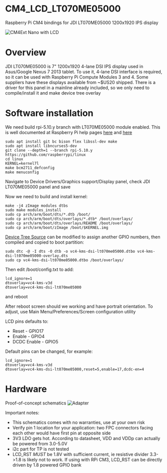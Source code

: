 # CM4_LCD_LT070ME05000
Raspberry Pi CM4 bindings for JDI LT070ME05000 1200x1920 IPS display

![CM4Ext Nano with LCD](https://raw.githubusercontent.com/harlab/CM4_LCD_LT070ME05000/main/Documentation/CM4ExtNano_JDI1.jpeg)

# Overview
JDI LT070ME05000 is 7" 1200x1920 4-lane DSI IPS display used in Asus/Google Nexus 7 2013 tablet. To use it, 4-lane DSI interface is required, so it can be used with Raspberry Pi Compute Modules 3 and 4.
Some suppliers have these displays available from ~$US20 shipped.
There is a driver for this panel in a mainline already included, so we only need to compile/install it and make device tree overlay

# Software installation
We need build rpi-5.10.y branch with LT070ME05000 module enabled. This is well documented at Raspberry Pi help pages [here](https://www.raspberrypi.org/documentation/linux/kernel/building.md) and [here](https://www.raspberrypi.org/documentation/linux/kernel/configuring.md)

```
sudo apt install git bc bison flex libssl-dev make
sudo apt install libncurses5-dev
git clone --depth=1 --branch rpi-5.10.y https://github.com/raspberrypi/linux
cd linux
KERNEL=kernel7l
make bcm2711_defconfig
make menuconfig
```
Navigate to Device Drivers/Graphics support/Display panel, check JDI LT070ME05000 panel and save

Now we need to build and install kernel:
```
make -j4 zImage modules dtbs
sudo make modules_install
sudo cp arch/arm/boot/dts/*.dtb /boot/
sudo cp arch/arm/boot/dts/overlays/*.dtb* /boot/overlays/
sudo cp arch/arm/boot/dts/overlays/README /boot/overlays/
sudo cp arch/arm/boot/zImage /boot/$KERNEL.img
```

[Device Tree Source](https://github.com/harlab/CM4_LCD_LT070ME05000/blob/main/dt_overlay/lt070me05000.dts) can be modified to assign another GPIO numbers, then compiled and copied to boot partition:
```
sudo dtc -@ -I dts -O dtb -o vc4-kms-dsi-lt070me05000.dtbo vc4-kms-dsi-lt070me05000-overlay.dts
sudo cp vc4-kms-dsi-lt070me05000.dtbo /boot/overlays/
```

Then edit /boot/config.txt to add:
```
lcd_ignore=1
dtoverlay=vc4-kms-v3d
dtoverlay=vc4-kms-dsi-lt070me05000
```
and reboot

After reboot screen should we working and have portrait orientation. To adjust, use Main Menu/Preferences/Screen configuration utility

LCD pins defaults to:
- Reset - GPIO17
- Enable - GPIO4
- DCDC Enable - GPIO5

Default pins can be changed, for example:
```
lcd_ignore=1
dtoverlay=vc4-kms-v3d
dtoverlay=vc4-kms-dsi-lt070me05000,reset=5,enable=17,dcdc-en=4
```

# Hardware
Proof-of-concept schematics
![Adapter](https://raw.githubusercontent.com/harlab/CM4_LCD_LT070ME05000/main/Documentation/adapter.jpg)

Important notes:
- This schematics comes with no warranties, use at your own risk
- Verify pin 1 location for your application: two FPC connectors facing each other would have first pin at opposite side
- 3V3 LDO gets hot. According to datasheet, VDD and VDDp can actually be powered from 3.0-5.0V
- i2c part for TP is not tested
- LCD_RST *MUST* be 1.8V with sufficient current, ie resistive divider 3.3->1.8 is likely not to work. If using with RPi CM3, LCD_RST can be directly driven by 1.8 powered GPIO bank
